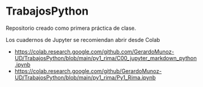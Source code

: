 # TrabajosPython

Repositorio creado como primera práctica de clase.

Los cuadernos de Jupyter se recomiendan abrir desde Colab

* https://colab.research.google.com/github.com/GerardoMunoz-UD/TrabajosPython/blob/main/py1_rima/C00_jupyter_markdown_python.ipynb
* https://colab.research.google.com/github/GerardoMunoz-UD/TrabajosPython/blob/main/py1_rima/Py1_Rima.ipynb
